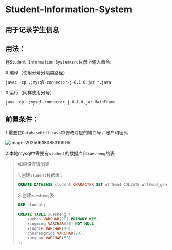 # Student-Information-System
## 用于记录学生信息

## 用法：

在`Student Information System\src`目录下输入命令:

\# 编译（使用分号分隔类路径）

```
javac -cp .;mysql-connector-j-8.1.0.jar *.java
```

\# 运行（同样使用分号）

```
java -cp .;mysql-connector-j-8.1.0.jar MainFrame
```

## 前置条件：

1.需要在`DatabaseUtil.java`中修改对应的端口号，账户和密码

![image-20250618085310995](C:\Users\ROG\AppData\Roaming\Typora\typora-user-images\image-20250618085310995.png)

2.本地mysql中需要有`student`的数据库和`xuesheng`的表

> 如果没有请创建
>
> 1.创建`student`数据库：
>
> ```sql
> CREATE DATABASE student CHARACTER SET utf8mb4 COLLATE utf8mb4_general_ci;
> ```
>
> 2.创建`xuesheng`表
>
> ```sql
> USE student;
> 
> CREATE TABLE xuesheng (
>     xuehao VARCHAR(20) PRIMARY KEY,
>     xingming VARCHAR(50) NOT NULL,
>     xingbie VARCHAR(10),
>     chushengriqi VARCHAR(20),
>     xueyuan VARCHAR(50)
> );
> ```
>
> 
